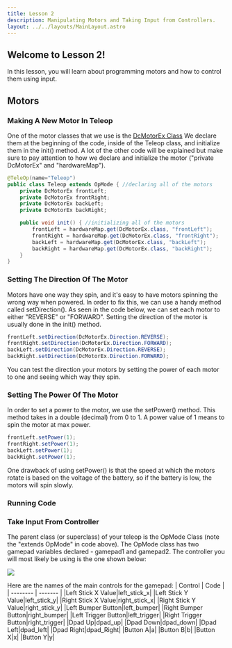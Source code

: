```yaml
---
title: Lesson 2
description: Manipulating Motors and Taking Input from Controllers.
layout: ../../layouts/MainLayout.astro
---
```


## Welcome to Lesson 2!
In this lesson, you will learn about programming motors and how to control them using input.

## Motors
### Making A New Motor In Teleop
One of the motor classes that we use is the [DcMotorEx Class](https://ftctechnh.github.io/ftc_app/doc/javadoc/index.html?com/qualcomm/robotcore/hardware/DcMotorEx.html)
We declare them at the beginning of the code, inside of the Teleop class, and initialize them in the init() method. A lot of the other code will be explained but make sure to pay attention to how we declare and initialize the motor ("private DcMotorEx" and "hardwareMap").
```java
@TeleOp(name="Teleop")
public class Teleop extends OpMode { //declaring all of the motors
    private DcMotorEx frontLeft;
    private DcMotorEx frontRight;
    private DcMotorEx backLeft;
    private DcMotorEx backRight;

    public void init() { //initializing all of the motors
        frontLeft = hardwareMap.get(DcMotorEx.class, "frontLeft");
        frontRight = hardwareMap.get(DcMotorEx.class, "frontRight");
        backLeft = hardwareMap.get(DcMotorEx.class, "backLeft");
        backRight = hardwareMap.get(DcMotorEx.class, "backRight");
    }
}
```
### Setting The Direction Of The Motor
Motors have one way they spin, and it's easy to have motors spinning the wrong way when powered. In order to fix this, we can use a handy method called setDirection(). As seen in the code below, we can set each motor to either "REVERSE" or "FORWARD". Setting the direction of the motor is usually done in the init() method.
```java
frontLeft.setDirection(DcMotorEx.Direction.REVERSE);
frontRight.setDirection(DcMotorEx.Direction.FORWARD);
backLeft.setDirection(DcMotorEx.Direction.REVERSE);
backRight.setDirection(DcMotorEx.Direction.FORWARD);
```
You can test the direction your motors by setting the power of each motor to one and seeing which way they spin. 
### Setting The Power Of The Motor
In order to set a power to the motor, we use the setPower() method. This method takes in a double (decimal) from 0 to 1. A power value of 1 means to spin the motor at max power. 
```java
frontLeft.setPower(1);
frontRight.setPower(1);
backLeft.setPower(1);
backRight.setPower(1);
```
One drawback of using setPower() is that the speed at which the motors rotate is based on the voltage of the battery, so if the battery is low, the motors will spin slowly.
### Running Code
### Take Input From Controller
The parent class (or superclass) of your teleop is the OpMode Class (note the "extends OpMode" in code above). The OpMode class has two gamepad variables declared - gamepad1 and gamepad2. The controller you will most likely be using is the one shown below:

![](https://preview.redd.it/1z70ah4vgoy71.png?width=256&format=png&auto=webp&s=b45eece3aa56f8cf4e12ffd9c0e9c86abd50397f)

Here are the names of the main controls for the gamepad:
| Control    | Code |
| -------- | ------- |
|Left Stick X Value|left_stick_x|
|Left Stick Y Value|left_stick_y|
|Right Stick X Value|right_stick_x|
|Right Stick Y Value|right_stick_y|
|Left Bumper Button|left_bumper|
|Right Bumper Button|right_bumper|
|Left Trigger Button|left_trigger|
|Right Trigger Button|right_trigger|
|Dpad Up|dpad_up|
|Dpad Down|dpad_down|
|Dpad Left|dpad_left|
|Dpad Right|dpad_Right|
|Button A|a|
|Button B|b|
|Button X|x|
|Button Y|y|